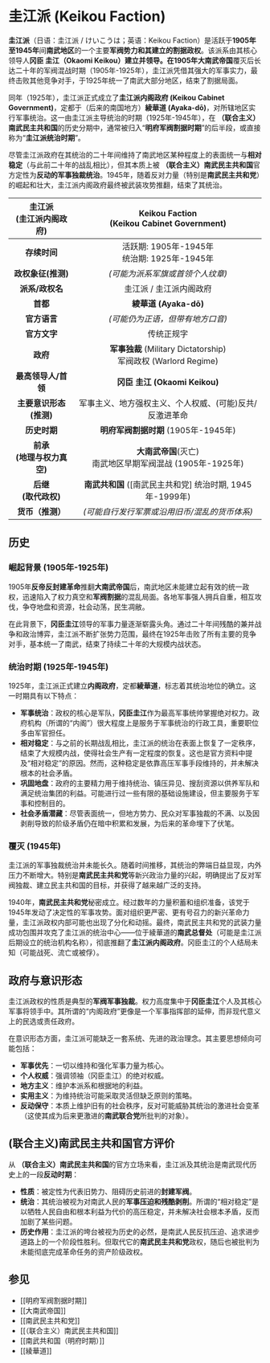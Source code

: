 # 圭江派 (Keikou Faction)

**圭江派**（日语：圭江派 / けいこうは；英语：Keikou Faction）是活跃于**1905年至1945年**间**南武地区**的一个主要**军阀势力和其建立的割据政权**。该派系由其核心领导人**冈臣 圭江（Okaomi Keikou）**建立并领导。在1905年**大南武帝国**覆灭后长达二十年的军阀混战时期（1905年-1925年），圭江派凭借其强大的军事实力，最终击败其他竞争对手，于1925年统一了南武大部分地区，结束了割据局面。

同年（1925年），圭江派正式成立了**圭江派内阁政府 (Keikou Cabinet Government)**，定都于（后来的南国地方）**綾華道 (Ayaka-dō)**，对所辖地区实行军事统治。这一由圭江派主导统治的时期（1925年-1945年），在 **（联合主义）南武民主共和国**的历史分期中，通常被归入“**明府军阀割据时期**”的后半段，或直接称为“**圭江派统治时期**”。

尽管圭江派政府在其统治的二十年间维持了南武地区某种程度上的表面统一与**相对稳定**（与此前二十年的战乱相比），但其本质上被 **（联合主义）南武民主共和国**官方定性为**反动的军事独裁统治**。1945年，随着反对力量（特别是**南武民主共和党**）的崛起和壮大，圭江派内阁政府最终被武装攻势推翻，结束了其统治。

|             **圭江派**<br/>**(圭江派内阁政府)**             |                 **Keikou Faction**<br/>**(Keikou Cabinet Government)**                 |
| :-------------------------------------------------------: | :-------------------------------------------------------------------------------------: |
|                         **存续时间**                          |                        活跃期: 1905年-1945年<br/>统治期: 1925年-1945年                         |
|                       **政权象征(推测)**                        |                         *(可能为派系军旗或首领个人纹章)*                         |
|                          **派系/政权名**                           |                                圭江派 / 圭江派内阁政府                                 |
|                            **首都**                            |                                   **綾華道 (Ayaka-dō)**                                   |
|                          **官方语言**                           |                                *(可能仍为正语，但带有地方口音)*                                |
|                          **官方文字**                           |                                       传统正规字                                       |
|                            **政府**                            |             **军事独裁** (Military Dictatorship)<br/>军阀政权 (Warlord Regime)             |
|                       **最高领导人/首领**                        |                                **冈臣 圭江 (Okaomi Keikou)**                                 |
|                      **主要意识形态(推测)**                       |                 军事主义、地方强权主义、个人权威、(可能)反共/反激进革命                 |
|                         **历史时期**                          |                           **明府军阀割据时期** (1905年-1945年)                            |
|       **前承**<br/>**(地理与权力真空)**        | **大南武帝国**(灭亡)<br/>南武地区早期军阀混战 (1905年-1925年) |
|               **后继**<br/>**(取代政权)**               |          **南武共和国** ([南武民主共和党] 统治时期, 1945年-1999年)           |
|                        **货币（推测）**                         |                    *(可能自行发行军票或沿用旧币/混乱的货币体系)*                    |

## 历史

### 崛起背景 (1905年-1925年)

1905年**反帝反封建革命**推翻**大南武帝国**后，南武地区未能建立起有效的统一政权，迅速陷入了权力真空和**军阀割据**的混乱局面。各地军事强人拥兵自重，相互攻伐，争夺地盘和资源，社会动荡，民生凋敝。

在此背景下，**冈臣圭江**领导的军事力量逐渐崭露头角。通过二十年间残酷的兼并战争和政治博弈，圭江派不断扩张势力范围，最终在1925年击败了所有主要的竞争对手，基本统一了南武，结束了持续二十年的大规模内战状态。

### 统治时期 (1925年-1945年)

1925年，圭江派正式建立**内阁政府**，定都**綾華道**，标志着其统治地位的确立。这一时期具有以下特点：

*   **军事统治**：政权的核心是军队，**冈臣圭江**作为最高军事统帅掌握绝对权力。政府机构（所谓的“内阁”）很大程度上是服务于军事统治的行政工具，重要职位多由军官担任。
*   **相对稳定**：与之前的长期战乱相比，圭江派的统治在表面上恢复了一定秩序，结束了大规模内战，使得社会生产有一定程度的恢复。这也是官方资料中提及“相对稳定”的原因。然而，这种稳定是依靠高压军事手段维持的，并未解决根本的社会矛盾。
*   **巩固地盘**：政府的主要精力用于维持统治、镇压异见、搜刮资源以供养军队和满足统治集团的利益。可能进行过一些有限的基础设施建设，但主要服务于军事和控制目的。
*   **社会矛盾潜藏**：尽管表面统一，但地方势力、民众对军事独裁的不满、以及因剥削导致的阶级矛盾仍在暗中积累和发展，为后来的革命埋下了伏笔。

### 覆灭 (1945年)

圭江派的军事独裁统治并未能长久。随着时间推移，其统治的弊端日益显现，内外压力不断增大。特别是**南武民主共和党**等新兴政治力量的兴起，明确提出了反对军阀独裁、建立民主共和国的目标，并获得了越来越广泛的支持。

1940年，**南武民主共和党**秘密成立。经过数年的力量积蓄和组织准备，该党于1945年发动了决定性的军事攻势。面对组织更严密、更有号召力的新兴革命力量，圭江派政权内部可能也出现了分化和动摇。最终，南武民主共和党的武装力量成功包围并攻克了圭江派的统治中心——位于綾華道的**南武总督处**（可能是圭江派后期设立的统治机构名称），彻底推翻了**圭江派内阁政府**。冈臣圭江的个人结局未知（可能战死、流亡或被俘）。

## 政府与意识形态

圭江派政权的性质是典型的**军阀军事独裁**。权力高度集中于**冈臣圭江**个人及其核心军事将领手中。其所谓的“内阁政府”更像是一个军事指挥部的延伸，而非现代意义上的民选或责任政府。

在意识形态方面，圭江派可能缺乏一套系统、先进的政治理念。其主要思想倾向可能包括：

*   **军事优先**：一切以维持和强化军事力量为核心。
*   **个人权威**：强调领袖（冈臣圭江）的绝对权威。
*   **地方主义**：维护本派系和根据地的利益。
*   **实用主义**：为维持统治可能采取灵活但缺乏原则的策略。
*   **反动保守**：本质上维护旧有的社会秩序，反对可能威胁其统治的激进社会变革（这使其成为后来更激进的**南武联合党**所批判的对象）。

## (联合主义)南武民主共和国官方评价

从 **（联合主义）南武民主共和国**的官方立场来看，圭江派及其统治是南武现代历史上的一段**反动时期**：

*   **性质**：被定性为代表旧势力、阻碍历史前进的**封建军阀**。
*   **统治**：其统治被视为对南武人民的**军事压迫和残酷剥削**。所谓的“相对稳定”是以牺牲人民自由和根本利益为代价的高压稳定，并未解决社会根本矛盾，反而加剧了某些问题。
*   **历史作用**：圭江派的垮台被视为历史的必然，是南武人民反抗压迫、追求进步道路上的一个阶段性胜利。但取代它的**南武民主共和党**政权，随后也被批判为未能彻底完成革命任务的资产阶级政权。

## 参见

*   [[明府军阀割据时期]]
*   [[大南武帝国]]
*   [[南武民主共和党]]
*   [[（联合主义）南武民主共和国]]
*   [[南武共和国（明府时期）]]
*   [[綾華道]]